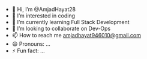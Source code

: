 - 👋 Hi, I’m @AmjadHayat28
- 👀 I’m interested in coding
- 🌱 I’m currently learning Full Stack Development
- 💞️ I’m looking to collaborate on Dev-Ops
- 📫 How to reach me amjadhayat946010@gmail.com
- 😄 Pronouns: ...
- ⚡ Fun fact: ...

<!---
AmjadHayat28/AmjadHayat28 is a ✨ special ✨ repository because its `README.md` (this file) appears on your GitHub profile.
You can click the Preview link to take a look at your changes.
--->
